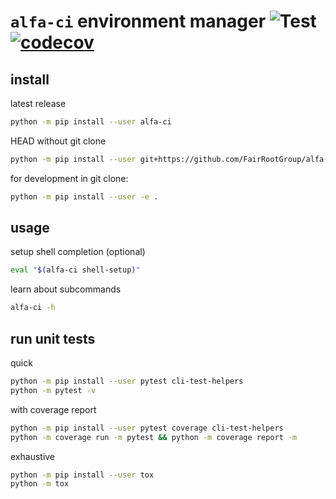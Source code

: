 # `alfa-ci` environment manager  ![Test](https://github.com/FairRootGroup/alfa-ci/workflows/Test/badge.svg?event=push) [![codecov](https://codecov.io/gh/FairRootGroup/alfa-ci/branch/master/graph/badge.svg)](https://codecov.io/gh/FairRootGroup/alfa-ci)

## install

latest release
```bash
python -m pip install --user alfa-ci
```

HEAD without git clone
```bash
python -m pip install --user git+https://github.com/FairRootGroup/alfa-ci
```

for development in git clone:
```bash
python -m pip install --user -e .
```

## usage

setup shell completion (optional)
```bash
eval "$(alfa-ci shell-setup)"
```

learn about subcommands
```bash
alfa-ci -h
```

## run unit tests

quick
```bash
python -m pip install --user pytest cli-test-helpers
python -m pytest -v
```

with coverage report
```bash
python -m pip install --user pytest coverage cli-test-helpers
python -m coverage run -m pytest && python -m coverage report -m
```

exhaustive
```bash
python -m pip install --user tox
python -m tox
```
